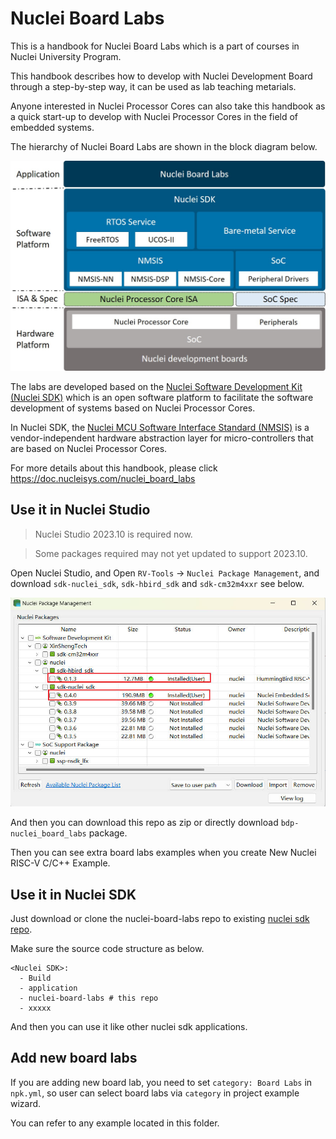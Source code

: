 # Nuclei Board Labs

This is a handbook for Nuclei Board Labs which is a part of courses in Nuclei University Program.

This handbook describes how to develop with Nuclei Development Board through a step-by-step way,
it can be used as lab teaching metarials.

Anyone interested in Nuclei Processor Cores can also take this handbook as a quick start-up to develop with Nuclei Processor Cores in the field of embedded systems.

The hierarchy of Nuclei Board Labs are shown in the block diagram below.

![Hierarchy of Nuclei Board Labs](doc/source/asserts/medias/overview_fig1.jpg)

The labs are developed based on the [Nuclei Software Development Kit (Nuclei SDK)](https://github.com/Nuclei-Software/nuclei-sdk) which is an open software platform to facilitate the software development of systems based on Nuclei Processor Cores.

In Nuclei SDK, the [Nuclei MCU Software Interface Standard (NMSIS)](https://github.com/Nuclei-Software/NMSIS) is a vendor-independent hardware abstraction layer for micro-controllers that are based on Nuclei Processor Cores.

For more details about this handbook, please click https://doc.nucleisys.com/nuclei_board_labs

## Use it in Nuclei Studio

> Nuclei Studio 2023.10 is required now.

> Some packages required may not yet updated to support 2023.10.

Open Nuclei Studio, and Open `RV-Tools` -> `Nuclei Package Management`, and download `sdk-nuclei_sdk`, `sdk-hbird_sdk` and `sdk-cm32m4xxr` see below.

![NPK Package Requiremetns](doc/source/asserts/npk_requirements.jpg)

And then you can download this repo as zip or directly download `bdp-nuclei_board_labs` package.

Then you can see extra board labs examples when you create New Nuclei RISC-V C/C++ Example.

## Use it in Nuclei SDK

Just download or clone the nuclei-board-labs repo to existing [nuclei sdk repo](https://github.com/Nuclei-Software/nuclei-sdk).

Make sure the source code structure as below.

~~~shell
<Nuclei SDK>:
  - Build
  - application
  - nuclei-board-labs # this repo
  - xxxxx
~~~

And then you can use it like other nuclei sdk applications.

## Add new board labs

If you are adding new board lab, you need to set `category: Board Labs` in `npk.yml`, so user can select board labs
via `category` in project example wizard.

You can refer to any example located in this folder.

